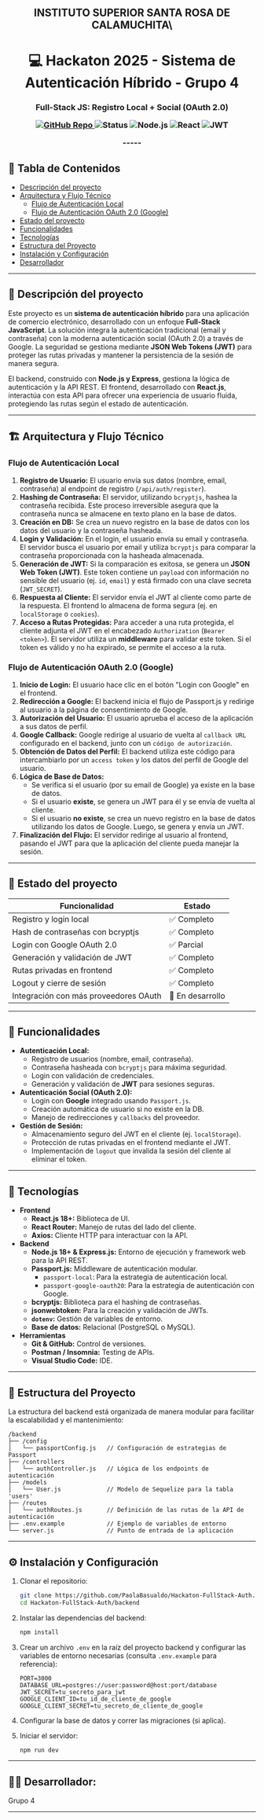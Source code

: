 <h2 align="center"\>INSTITUTO SUPERIOR SANTA ROSA DE CALAMUCHITA\</h2\>
<h1 align="center"\>
💻 Hackaton 2025 - Sistema de Autenticación Híbrido - Grupo 4
</h1\>
<h3 align="center"\>
Full-Stack JS: Registro Local + Social (OAuth 2.0)
</h3\>

<p align="center">
  <a href="https://github.com/PaolaBasualdo/Hackaton-FullStack-Auth">
    <img src="https://img.shields.io/badge/GitHub-Repo-blue?logo=github" alt="GitHub Repo"/>
  </a>
  <img src="https://img.shields.io/badge/STATUS-IN%20DESARROLLO-yellow" alt="Status"/>
  <img src="https://img.shields.io/badge/Node.js-18+-green?logo=node.js" alt="Node.js"/>
  <img src="https://img.shields.io/badge/React-18+-blue?logo=react" alt="React"/>
  <img src="https://img.shields.io/badge/JWT-Security-orange" alt="JWT"/>
</p>
-----

## 📌 Tabla de Contenidos

  - [Descripción del proyecto](#descripción-del-proyecto)
  - [Arquitectura y Flujo Técnico](#arquitectura-y-flujo-técnico)
      - [Flujo de Autenticación Local](#flujo-de-autenticación-local)
      - [Flujo de Autenticación OAuth 2.0 (Google)](#flujo-de-autenticación-oAuth-2.0-(Google))
  - [Estado del proyecto](#estado-del-proyecto)
  - [Funcionalidades](#funcionalidades)
  - [Tecnologías](#tecnologías)
  - [Estructura del Proyecto](#estructura-del-royecto)
  - [Instalación y Configuración](#instalación-y-configuración)
  - [Desarrollador](#desarrollador)

-----

## 📖 Descripción del proyecto

Este proyecto es un **sistema de autenticación híbrido** para una aplicación de comercio electrónico, desarrollado con un enfoque **Full-Stack JavaScript**. La solución integra la autenticación tradicional (email y contraseña) con la moderna autenticación social (OAuth 2.0) a través de Google. La seguridad se gestiona mediante **JSON Web Tokens (JWT)** para proteger las rutas privadas y mantener la persistencia de la sesión de manera segura.

El backend, construido con **Node.js y Express**, gestiona la lógica de autenticación y la API REST. El frontend, desarrollado con **React.js**, interactúa con esta API para ofrecer una experiencia de usuario fluida, protegiendo las rutas según el estado de autenticación.

-----

## 🏗️ Arquitectura y Flujo Técnico

### Flujo de Autenticación Local

1.  **Registro de Usuario:** El usuario envía sus datos (nombre, email, contraseña) al endpoint de registro (`/api/auth/register`).
2.  **Hashing de Contraseña:** El servidor, utilizando `bcryptjs`, hashea la contraseña recibida. Este proceso irreversible asegura que la contraseña nunca se almacene en texto plano en la base de datos.
3.  **Creación en DB:** Se crea un nuevo registro en la base de datos con los datos del usuario y la contraseña hasheada.
4.  **Login y Validación:** En el login, el usuario envía su email y contraseña. El servidor busca el usuario por email y utiliza `bcryptjs` para comparar la contraseña proporcionada con la hasheada almacenada.
5.  **Generación de JWT:** Si la comparación es exitosa, se genera un **JSON Web Token (JWT)**. Este token contiene un `payload` con información no sensible del usuario (ej. `id`, `email`) y está firmado con una clave secreta (`JWT_SECRET`).
6.  **Respuesta al Cliente:** El servidor envía el JWT al cliente como parte de la respuesta. El frontend lo almacena de forma segura (ej. en `localStorage` o `cookies`).
7.  **Acceso a Rutas Protegidas:** Para acceder a una ruta protegida, el cliente adjunta el JWT en el encabezado `Authorization` (`Bearer <token>`). El servidor utiliza un **middleware** para validar este token. Si el token es válido y no ha expirado, se permite el acceso a la ruta.

### Flujo de Autenticación OAuth 2.0 (Google)

1.  **Inicio de Login:** El usuario hace clic en el botón "Login con Google" en el frontend.
2.  **Redirección a Google:** El backend inicia el flujo de Passport.js y redirige al usuario a la página de consentimiento de Google.
3.  **Autorización del Usuario:** El usuario aprueba el acceso de la aplicación a sus datos de perfil.
4.  **Google Callback:** Google redirige al usuario de vuelta al `callback URL` configurado en el backend, junto con un `código de autorización`.
5.  **Obtención de Datos del Perfil:** El backend utiliza este código para intercambiarlo por un `access token` y los datos del perfil de Google del usuario.
6.  **Lógica de Base de Datos:**
      * Se verifica si el usuario (por su email de Google) ya existe en la base de datos.
      * Si el usuario **existe**, se genera un JWT para él y se envía de vuelta al cliente.
      * Si el usuario **no existe**, se crea un nuevo registro en la base de datos utilizando los datos de Google. Luego, se genera y envía un JWT.
7.  **Finalización del Flujo:** El servidor redirige al usuario al frontend, pasando el JWT para que la aplicación del cliente pueda manejar la sesión.

-----

## 🚧 Estado del proyecto

| Funcionalidad | Estado |
|-------------------------------------|------------|
| Registro y login local | ✅ Completo |
| Hash de contraseñas con bcryptjs | ✅ Completo |
| Login con Google OAuth 2.0 | ✅ Parcial |
| Generación y validación de JWT | ✅ Completo |
| Rutas privadas en frontend | ✅ Completo |
| Logout y cierre de sesión |  ✅ Completo|
| Integración con más proveedores OAuth | 🚧 En desarrollo |

-----

## 🔧 Funcionalidades

  * **Autenticación Local:**
      * Registro de usuarios (nombre, email, contraseña).
      * Contraseña hasheada con `bcryptjs` para máxima seguridad.
      * Login con validación de credenciales.
      * Generación y validación de **JWT** para sesiones seguras.
  * **Autenticación Social (OAuth 2.0):**
      * Login con **Google** integrado usando `Passport.js`.
      * Creación automática de usuario si no existe en la DB.
      * Manejo de redirecciones y `callbacks` del proveedor.
  * **Gestión de Sesión:**
      * Almacenamiento seguro del JWT en el cliente (ej. `localStorage`).
      * Protección de rutas privadas en el frontend mediante el JWT.
      * Implementación de `logout` que invalida la sesión del cliente al eliminar el token.

-----

## 🚀 Tecnologías

  * **Frontend**
      * **React.js 18+:** Biblioteca de UI.
      * **React Router:** Manejo de rutas del lado del cliente.
      * **Axios:** Cliente HTTP para interactuar con la API.
  * **Backend**
      * **Node.js 18+ & Express.js:** Entorno de ejecución y framework web para la API REST.
      * **Passport.js:** Middleware de autenticación modular.
          * `passport-local`: Para la estrategia de autenticación local.
          * `passport-google-oauth20`: Para la estrategia de autenticación con Google.
      * **bcryptjs:** Biblioteca para el hashing de contraseñas.
      * **jsonwebtoken:** Para la creación y validación de JWTs.
      * **`dotenv`:** Gestión de variables de entorno.
      * **Base de datos:** Relacional (PostgreSQL o MySQL).
  * **Herramientas**
      * **Git & GitHub:** Control de versiones.
      * **Postman / Insomnia:** Testing de APIs.
      * **Visual Studio Code:** IDE.

-----

## 📂 Estructura del Proyecto

La estructura del backend está organizada de manera modular para facilitar la escalabilidad y el mantenimiento:

```
/backend
├── /config
│   └── passportConfig.js   // Configuración de estrategias de Passport
├── /controllers
│   └── authController.js   // Lógica de los endpoints de autenticación
├── /models
│   └── User.js             // Modelo de Sequelize para la tabla 'users'
├── /routes
│   └── authRoutes.js       // Definición de las rutas de la API de autenticación
├── .env.example            // Ejemplo de variables de entorno
└── server.js               // Punto de entrada de la aplicación
```

-----

## ⚙️ Instalación y Configuración

1.  Clonar el repositorio:

    ```bash
    git clone https://github.com/PaolaBasualdo/Hackaton-FullStack-Auth.git
    cd Hackaton-FullStack-Auth/backend
    ```

2.  Instalar las dependencias del backend:

    ```bash
    npm install
    ```

3.  Crear un archivo `.env` en la raíz del proyecto backend y configurar las variables de entorno necesarias (consulta `.env.example` para referencia):

    ```
    PORT=3000
    DATABASE_URL=postgres://user:password@host:port/database
    JWT_SECRET=tu_secreto_para_jwt
    GOOGLE_CLIENT_ID=tu_id_de_cliente_de_google
    GOOGLE_CLIENT_SECRET=tu_secreto_de_cliente_de_google
    ```

4.  Configurar la base de datos y correr las migraciones (si aplica).

5.  Iniciar el servidor:

    ```bash
    npm run dev
    ```

-----

## 👩‍💻 Desarrollador:
Grupo 4
 

-----
